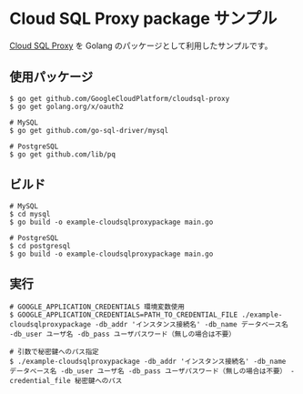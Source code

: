 # Cloud SQL Proxy package サンプル
[Cloud SQL Proxy](https://github.com/GoogleCloudPlatform/cloudsql-proxy) を Golang のパッケージとして利用したサンプルです。

## 使用パッケージ

```
$ go get github.com/GoogleCloudPlatform/cloudsql-proxy
$ go get golang.org/x/oauth2

# MySQL
$ go get github.com/go-sql-driver/mysql

# PostgreSQL
$ go get github.com/lib/pq
```

## ビルド

```
# MySQL
$ cd mysql
$ go build -o example-cloudsqlproxypackage main.go

# PostgreSQL
$ cd postgresql
$ go build -o example-cloudsqlproxypackage main.go
```

## 実行

```
# GOOGLE_APPLICATION_CREDENTIALS 環境変数使用
$ GOOGLE_APPLICATION_CREDENTIALS=PATH_TO_CREDENTIAL_FILE ./example-cloudsqlproxypackage -db_addr 'インスタンス接続名' -db_name データベース名 -db_user ユーザ名 -db_pass ユーザパスワード（無しの場合は不要）

# 引数で秘密鍵へのパス指定
$ ./example-cloudsqlproxypackage -db_addr 'インスタンス接続名' -db_name データベース名 -db_user ユーザ名 -db_pass ユーザパスワード（無しの場合は不要） -credential_file 秘密鍵へのパス
```